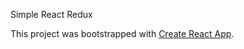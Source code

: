 Simple React Redux

This project was bootstrapped with [Create React App](https://github.com/facebookincubator/create-react-app).